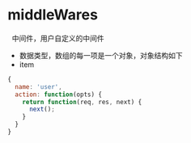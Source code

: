 # middleWares

<pre> 中间件，用户自定义的中间件</pre>
* 数据类型，数组的每一项是一个对象，对象结构如下
* item
```js
{
  name: 'user',
  action: function(opts) {
    return function(req, res, next) {
      next();
    }
  }
}
```
